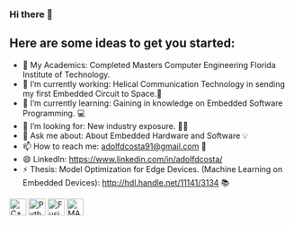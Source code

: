 ### Hi there 👋

## Here are some ideas to get you started:

- 👦 My Academics: Completed Masters Computer Engineering Florida Institute of Technology. 
- 🔭 I’m currently working: Helical Communication Technology in sending my first Embedded Circuit to Space.🚀
- 🌱 I’m currently learning: Gaining in knowledge on Embedded Software Programming.  💻
- 🤔 I’m looking for: New industry exposure. 👨‍🚒
- 💬 Ask me about: About Embedded Hardware and Software 💡
- 📫 How to reach me: adolfdcosta91@gmail.com 📩
- 😄 LinkedIn: https://www.linkedin.com/in/adolfdcosta/
- ⚡ Thesis: Model Optimization for Edge Devices. (Machine Learning on Embedded Devices):  http://hdl.handle.net/11141/3134 📚

<img height="30" alt="C++" src="https://img.shields.io/badge/c++%20-%2300599C.svg?&style=for-the-badge&logo=c%2B%2B&ogoColor=white"/> 
<img height="30" alt="Python" src="https://img.shields.io/badge/python%20-%4214354C.svg?&style=for-the-badge&logo=python&logoColor=white"/> 
<img height="30" alt="Fusion 360" src="https://img.shields.io/badge/Autodesk%20Fusion360%20-%230696D7.svg?&style=for-the-badge&logo=Autodesk&logoColor=white"/>
<img height="30" alt="MATLAB" src="https://img.shields.io/badge/Mathwork%20MATLAB%20-%230076A8.svg?&style=for-the-badge&logo=Mathworks&logoColor=white"/>
